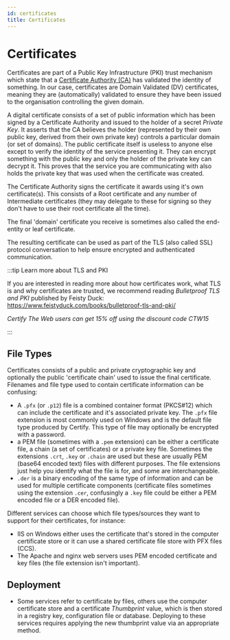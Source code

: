 ```yaml
---
id: certificates
title: Certificates
---
```


# Certificates

Certificates are part of a Public Key Infrastructure (PKI) trust mechanism which state that a [Certificate Authority (CA)](certificate-authorities.md) has validated the identity of something. In our case, certificates are Domain Validated (DV) certificates, meaning they are (automatically) validated to ensure they have been issued to the organisation controlling the given domain.

A digital certificate consists of a set of public information which has been signed by a Certificate Authority and issued to the holder of a secret *Private Key*. It asserts that the CA believes the holder (represented by their own public key, derived from their own private key) controls a particular domain (or set of domains). The public certificate itself is useless to anyone else except to verify the identity of the service presenting it. They can encrypt something with the public key and only the holder of the private key can decrypt it. This proves that the service you are communicating with also holds the private key that was used when the certificate was created.

The Certificate Authority signs the certificate it awards using it's own certificate(s). This consists of a Root certificate and any number of Intermediate certificates (they may delegate to these for signing so they don't have to use their root certificate all the time).

The final 'domain' certificate you receive is sometimes also called the end-entity or leaf certificate.

The resulting certificate can be used as part of the TLS (also called SSL) protocol conversation to help ensure encrypted and authenticated communication.

:::tip Learn more about TLS and PKI

If you are interested in reading more about how certificates work, what TLS is and why certificates are trusted, we recommend reading *Bulletproof TLS and PKI* published by Feisty Duck: https://www.feistyduck.com/books/bulletproof-tls-and-pki/ 

*Certify The Web users can get 15% off using the discount code CTW15*

:::

## File Types

Certificates consists of a public and private cryptographic key and optionally the public 'certificate chain' used to issue the final certificate. Filenames and file type used to contain certificate information can be confusing:
- A `.pfx` (or `.p12`) file is a combined container format (PKCS#12) which can include the certificate and it's associated private key. The `.pfx` file extension is most commonly used on Windows and is the default file type produced by Certify. This type of file may optionally be encrypted with a password.
- a PEM file (sometimes with a `.pem` extension) can be either a certificate file, a chain (a set of certificates) or a private key file. Sometimes the extensions `.crt`, `.key` or `.chain` are used but these are usually PEM (base64 encoded text) files with different purposes.  The file extensions just help you identify what the file is for, and some are interchangeable.
- `.der` is a binary encoding of the same type of information and can be used for multiple certificate components (certificate files sometimes using the extension `.cer`, confusingly a `.key` file could be either a PEM encoded file or a DER encoded file).

Different services can choose which file types/sources they want to support for their certificates, for instance:
- IIS on Windows either uses the certificate that's stored in the computer certificate store or it can use a shared certificate file store with PFX files (CCS). 
- The Apache and nginx web servers uses PEM encoded certificate and key files (the file extension isn't important).

## Deployment
- Some services refer to certificate by files, others use the computer certificate store and a certificate *Thumbprint* value, which is then stored in a registry key, configuration file or database. Deploying to these services requires applying the new thumbprint value via an appropriate method.
